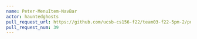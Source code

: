 ```yaml
---
name: Peter-MenuItem-NavBar
actor: hauntedghosts
pull_request_url: https://github.com/ucsb-cs156-f22/team03-f22-5pm-2/pull/39
pull_request_num: 39
---
```

